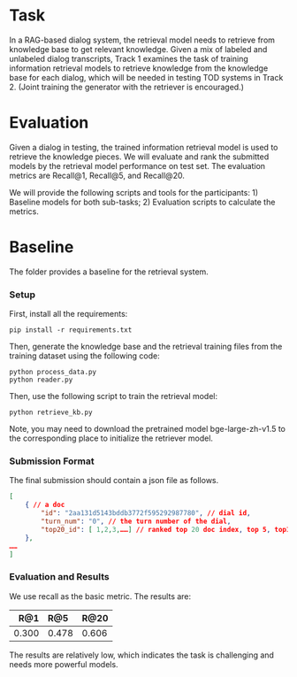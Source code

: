 # Task    
In a RAG-based dialog system, the retrieval model needs to retrieve from knowledge base to get relevant knowledge. Given a mix of labeled and unlabeled dialog transcripts, Track 1 examines the task of training information retrieval models to retrieve knowledge from the knowledge base for each dialog, which will be needed in testing TOD systems in Track 2. (Joint training the generator with the retriever is encouraged.)
# Evaluation  
Given a dialog in testing, the trained information retrieval model is used to retrieve the knowledge pieces. We will evaluate and rank the submitted models by the retrieval model performance on test set. The evaluation metrics are Recall@1, Recall@5, and Recall@20.  

We will provide the following scripts and tools for the participants: 1) Baseline models for both sub-tasks; 2) Evaluation scripts to calculate the metrics.

# Baseline 
The folder provides a baseline for the retrieval system.  

### Setup
First, install all the requirements:
```Shell
pip install -r requirements.txt 
```

Then, generate the knowledge base and the retrieval training files from the training dataset using the following code:
```Shell
python process_data.py
python reader.py
```

Then, use the following script to train the retrieval model:
```Shell
python retrieve_kb.py
```

Note, you may need to download the pretrained model bge-large-zh-v1.5 to the corresponding place to initialize the retriever model. 
### Submission Format

The final submission should contain a json file as follows. 
```Json
[
    { // a doc
        "id": "2aa131d5143bddb3772f595292987780", // dial id,
        "turn_num": "0", // the turn number of the dial,
        "top20_id": [ 1,2,3,……] // ranked top 20 doc index, top 5, top1 can be directly gotten by [:5] and [:1]
    },
……   
]
```

### Evaluation and Results
We use recall as the basic metric. The results are:

| R@1  | R@5 | R@20 |
| ---: | :--- |:--- |
|0.300 | 0.478|0.606|

The results are relatively low, which indicates the task is challenging and needs more powerful models. 
